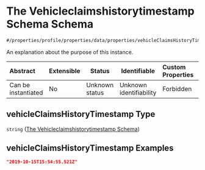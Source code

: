 # The Vehicleclaimshistorytimestamp Schema Schema

```txt
#/properties/profile/properties/data/properties/vehicleClaimsHistoryTimestamp#/properties/profile/properties/data/properties/vehicleClaimsHistoryTimestamp
```

An explanation about the purpose of this instance.


| Abstract            | Extensible | Status         | Identifiable            | Custom Properties | Additional Properties | Access Restrictions | Defined In                                                                           |
| :------------------ | ---------- | -------------- | ----------------------- | :---------------- | --------------------- | ------------------- | ------------------------------------------------------------------------------------ |
| Can be instantiated | No         | Unknown status | Unknown identifiability | Forbidden         | Allowed               | none                | [quote_schema.schema.json\*](../out/quote_schema.schema.json "open original schema") |

## vehicleClaimsHistoryTimestamp Type

`string` ([The Vehicleclaimshistorytimestamp Schema](quote_schema-properties-the-profile-schema-properties-the-data-schema-properties-the-vehicleclaimshistorytimestamp-schema.md))

## vehicleClaimsHistoryTimestamp Examples

```json
"2019-10-15T15:54:55.521Z"
```
